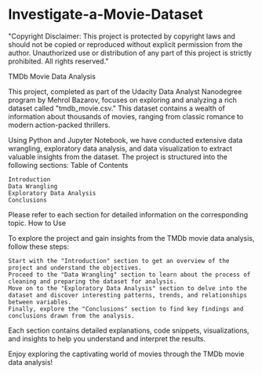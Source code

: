 # Investigate-a-Movie-Dataset
"Copyright Disclaimer: This project is protected by copyright laws and should not be copied or reproduced without explicit permission from the author. Unauthorized use or distribution of any part of this project is strictly prohibited. All rights reserved."

TMDb Movie Data Analysis

This project, completed as part of the Udacity Data Analyst Nanodegree program by Mehrol Bazarov, focuses on exploring and analyzing a rich dataset called "tmdb_movie.csv." This dataset contains a wealth of information about thousands of movies, ranging from classic romance to modern action-packed thrillers.

Using Python and Jupyter Notebook, we have conducted extensive data wrangling, exploratory data analysis, and data visualization to extract valuable insights from the dataset. The project is structured into the following sections:
Table of Contents

    Introduction
    Data Wrangling
    Exploratory Data Analysis
    Conclusions

Please refer to each section for detailed information on the corresponding topic.
How to Use

To explore the project and gain insights from the TMDb movie data analysis, follow these steps:

    Start with the "Introduction" section to get an overview of the project and understand the objectives.
    Proceed to the "Data Wrangling" section to learn about the process of cleaning and preparing the dataset for analysis.
    Move on to the "Exploratory Data Analysis" section to delve into the dataset and discover interesting patterns, trends, and relationships between variables.
    Finally, explore the "Conclusions" section to find key findings and conclusions drawn from the analysis.

Each section contains detailed explanations, code snippets, visualizations, and insights to help you understand and interpret the results.

Enjoy exploring the captivating world of movies through the TMDb movie data analysis!
